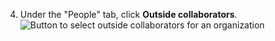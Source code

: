 4. Under the "People" tab, click **Outside collaborators**.
   ![Button to select outside collaborators for an organization](/assets/images/help/organizations/select-outside-collaborators.png)
